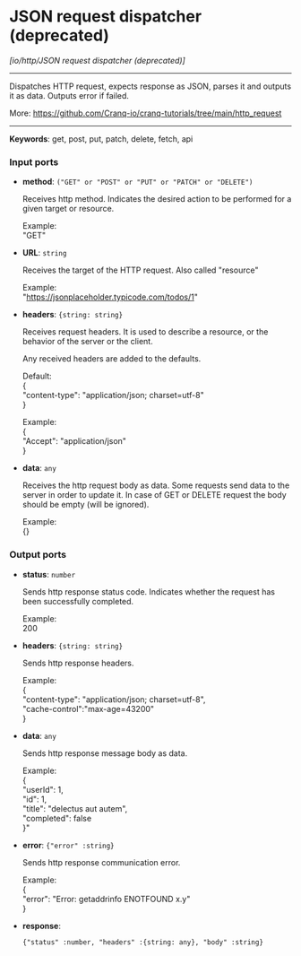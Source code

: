 # JSON request dispatcher (deprecated)

_[io/http/JSON request dispatcher (deprecated)]_

---

Dispatches HTTP request, expects response as JSON, parses it and outputs it as data. Outputs error if failed.  
  
More: https://github.com/Cranq-io/cranq-tutorials/tree/main/http_request  

---

__Keywords__: get, post, put, patch, delete, fetch, api

### Input ports

* __method__: ` ("GET" or "POST" or "PUT" or "PATCH" or "DELETE") `


    Receives http method. Indicates the desired action to be performed for a given target or resource.  
      
    Example:  
    "GET"  
      


* __URL__: ` string `


    Receives the target of the HTTP request. Also called "resource"   
      
    Example:  
    "https://jsonplaceholder.typicode.com/todos/1"  
      


* __headers__: ` {string: string} `


    Receives request headers. It is  used to describe a resource, or the behavior of the server or the client.  
      
    Any received headers are added to the defaults.  
      
    Default:  
    {  
      "content-type": "application/json; charset=utf-8"  
    }  
      
    Example:   
    {  
    "Accept": "application/json"  
    }  
      


* __data__: ` any `


    Receives the http request body as data. Some requests send data to the server in order to update it. In case of GET or DELETE request the body should be empty (will be ignored).  
      
    Example:  
    {}  

### Output ports

* __status__: ` number `


    Sends http response status code. Indicates whether the request has been  successfully completed.  
      
    Example:  
    200  
      


* __headers__: ` {string: string} `


    Sends http response headers.  
      
    Example:  
    {  
    "content-type": "application/json; charset=utf-8",  
    "cache-control":"max-age=43200"  
    }  


* __data__: ` any `


    Sends http response message body as data.  
      
    Example:  
    {  
      "userId": 1,   
      "id": 1,   
      "title": "delectus aut autem",    
      "completed": false  
    }"  


* __error__: ` {"error" :string} `


    Sends http response communication error.  
      
      
    Example:  
    {  
      "error": "Error: getaddrinfo ENOTFOUND x.y"  
    }  


* __response__: 
    ```
    {"status" :number, "headers" :{string: any}, "body" :string}
    ```

